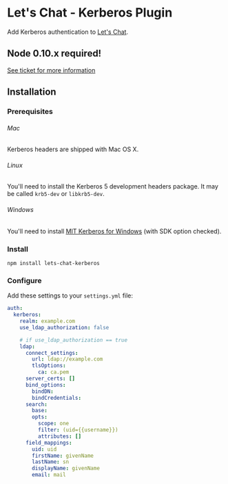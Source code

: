 # Let's Chat - Kerberos Plugin

Add Kerberos authentication to [Let's Chat](http://sdelements.github.io/lets-chat/).

## Node 0.10.x required!
[See ticket for more information](https://github.com/sdelements/lets-chat-kerberos/issues/1)

## Installation

### Prerequisites

###### Mac
Kerberos headers are shipped with Mac OS X.

###### Linux
You'll need to install the Kerberos 5 development headers package. It may be called ```krb5-dev``` or ```libkrb5-dev```.

###### Windows
You'll need to install [MIT Kerberos for Windows](http://web.mit.edu/kerberos/dist/#kfw-4.0) (with SDK option checked).

### Install

```
npm install lets-chat-kerberos
```

### Configure

Add these settings to your ```settings.yml``` file:

```yml
auth:
  kerberos:
    realm: example.com
    use_ldap_authorization: false

    # if use_ldap_authorization == true
    ldap:
      connect_settings:
        url: ldap://example.com
        tlsOptions:
          ca: ca.pem
      server_certs: []
      bind_options:
        bindDN:
        bindCredentials:
      search:
        base:
        opts:
          scope: one
          filter: (uid={{username}})
          attributes: []
      field_mappings:
        uid: uid
        firstName: givenName
        lastName: sn
        displayName: givenName
        email: mail
```
